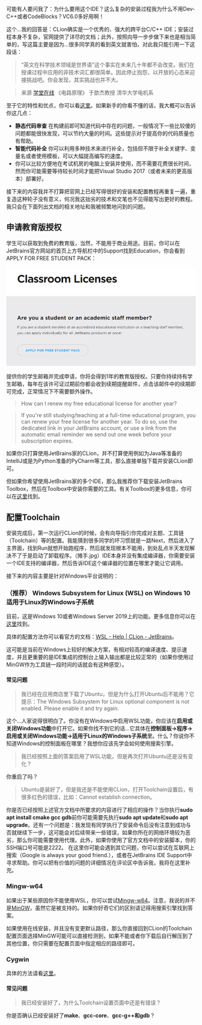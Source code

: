 可能有人要问我了：为什么要用这个IDE？这么复杂的安装过程我为什么不用Dev-C++或者CodeBlocks？VC6.0多好用啊！

这个...我的回答是：CLion确实是一个优秀的、强大的跨平台C/C++ IDE；安装过程本身不复杂，官网提供了详尽的文档；此外，按照向导一步步做下来也是相当简单的，写这篇主要是因为...很多同学真的看到英文就害怕，对此我只能引用一下这段话：

> “英文在科学技术领域是世界语”这个事实在未来几十年都不会改变。我们在授课过程中应用的非技术词汇都很简单。因此停止抱怨，以开放的心态来迎接挑战吧。你会发现，其实挑战也并不大。

> 来源 [学堂在线](http://www.xuetangx.com/) 《电路原理》 于歆杰教授 清华大学电机系

至于它的特性和优点，你可以看[这里](https://www.jetbrains.com/clion/)。如果新手的你看不懂的话，我大概可以告诉你这几点：

- **静态代码审查** 在构建前即可知道代码中存在的问题，一般情况下一些比较傻的问题都能很快发现，可以节约大量的时间。这些提示对于提高你的代码质量也有帮助。
- **智能代码补全** 你可以利用多种技术来进行补全，包括但不限于补全关键字、变量名或者使用模板，可以大幅提高编写的速度。
- 你可以比较方便地在考试机房的电脑上安装并使用，而不需要花费很长时间，然而你可能需要等待较长时间才能把Visual Studio 2017（或者未来的更高版本）部署好。

接下来的内容我并不打算把官网上已经写得很好的安装和配置教程再重复一遍，重复造这种轮子没有意义，何况我这拙劣的技术和文笔也不见得能写出更好的教程。我只会在下面列出文档的相关地址和我被频繁地问到的问题。

## 申请教育版授权
学生可以获取到免费的教育版，当然，不能用于商业用途。目前，你可以在JetBrains官方网站的首页上方导航栏中的Support找到Education，你会看到APPLY FOR FREE STUDENT PACK：

![3-1.PNG](./img/3-1.PNG)

提供你的学生邮箱并完成申请，你将会得到1年的教育版授权。只要你持续持有学生邮箱，每年在该许可证过期前你都会收到续期提醒邮件，点击该邮件中的续期即可完成，正常情况下不需要额外操作。

> How can I renew my free educational license for another year?

> If you're still studying/teaching at a full-time educational program, you can renew your free license for another year. To do so, use the dedicated link in your JetBrains account, or use a link from the automatic email reminder we send out one week before your subscription expires.

如果你只打算使用JetBrains家的CLion，并不打算使用例如为Java等准备的IntelliJ或是为Python准备的PyCharm等工具，那么直接单独下载并安装CLion即可。

但如果你希望使用JetBrains家的多个IDE，那么我推荐你下载安装JetBrains Toolbox，然后在Toolbox中安装你需要的工具。有关Toolbox的更多信息，你可以在[这里](https://www.jetbrains.com/toolbox/app/)找到。

## 配置Toolchain
安装完成后，第一次运行CLion的时候，会有向导指引你完成对主题、工具链（Toolchain）等的配置。我能猜到很多同学的坏习惯就是一路Next，然后进入了主界面，找到Run就想开始跑程序，然后就发现根本不能用，到处乱点半天发现解决不了于是启动了卸载程序。（摊手.jpg）IDE本身并没有集成编译器，你需要安装一个IDE支持的编译器，然后告诉IDE这个编译器的位置在哪里才能让它调用。

接下来的内容主要是针对Windows平台说明的：

### （推荐） Windows Subsystem for Linux (WSL) on Windows 10 适用于Linux的Windows子系统
目前，这是Windows 10或者Windows Server 2019上的功能。更多信息你可以在[这里](https://zh.wikipedia.org/wiki/%E9%80%82%E7%94%A8%E4%BA%8E_Linux_%E7%9A%84_Windows_%E5%AD%90%E7%B3%BB%E7%BB%9F)找到。

具体的配置方法你可以看官方的文档：[WSL - Help | CLion - JetBrains](https://www.jetbrains.com/help/clion/how-to-use-wsl-development-environment-in-clion.html)。

这可能是当前在Windows上较好的解决方案，有相对较高的编译速度、提示速度，并且更重要的是IDE集成的控制台上输入输出都是比较正常的（如果你使用过MinGW作为工具链一段时间的话就会有这种感受）。

#### 常见问题
> 我已经在应用商店里下载了Ubuntu，但是为什么打开Ubuntu后不能用？它提示：The Windows Subsystem for Linux optional component is not enabled. Please enable it and try again.

这个...人家说得很明白了。你没有在Windows中启用WSL功能，你应该在**启用或关闭Windows功能**中打开它。如果你找不到它的话...它具体在**控制面板->程序->启用或关闭Windows功能->适用于Linux的Windows子系统**里。什么？你说你不知道Windows的控制面板在哪里？我想你应该先学会如何使用搜索引擎。

> 我已经按照上面的答案启用了WSL功能，但是再次打开Ubuntu还是没有变化？

你重启了吗？

> Ubuntu是装好了，但是我还是不能使用CLion，打开Toolchain设置后，有很多红色的错误，比如：Cannot establish connection。

你是否已经按照上述官方文档中所要求的内容进行了相应的操作？当你执行**sudo apt install cmake gcc gdb**前你可能需要先执行**sudo apt update**和**sudo apt upgrade**。还有一个问题是：我发现有同学执行了安装命令后没有注意到成功与否就继续下一步，这可能会对后续带来一些错误，如果你所在的网络环境较为恶劣，那么你可能需要使用代理。此外，如果你使用了官方文档中的安装脚本，你的SSH端口号可能是2222。
在这里你可能会遇到其它问题，你可以尝试在互联网上搜索（Google is always your good friend.），或者在JetBrains IDE Support中寻求帮助。你可以把有价值的问题的详细情况在评论区中告诉我，我将在这里补充。

### Mingw-w64
如果出于某些原因你不能使用WSL，你可以尝试[Mingw-w64](https://mingw-w64.org/)。注意，我说的并不是[MinGW](http://www.mingw.org/)，虽然它是被支持的。如果你好奇它们的区别请记得用搜索引擎找到答案。

如果使用在线安装，并且没有变更默认路径，那么你直接回到CLion的Toolchain配置页面选择MinGW可能可以直接检测到，如果不能或者你下载后自行解压到了其他位置，你只需要在配置页面中指定相应的路径即可。

### Cygwin
具体的方法请看[这里](https://www.jetbrains.com/help/clion/quick-tutorial-on-configuring-clion-on-windows.html#Cygwin)。

#### 常见问题
> 我已经安装好了，为什么Toolchain设置页面中还是有错误？

你是否确认已经安装好了**make**、**gcc-core**、**gcc-g++**和**gdb**？

